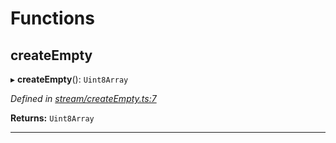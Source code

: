 

# Functions

<a id="createempty"></a>

##  createEmpty

▸ **createEmpty**(): `Uint8Array`

*Defined in [stream/createEmpty.ts:7](https://github.com/polkadot-js/common/blob/785c4e4/packages/trie-codec/src/stream/createEmpty.ts#L7)*

**Returns:** `Uint8Array`

___

